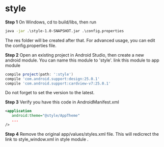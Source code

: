 # style

**Step 1**
On Windows, cd to build/libs, then run
```bat
java -jar .\style-1.0-SNAPSHOT.jar .\config.properties
```
The res folder will be created after that.
For advanced usage, you can edit the config.properties file.

**Step 2**
Open an existing project in Android Studio, then create a new android module.
You can name this module to 'style'.
link this module to app module
```gradle
compile project(path: ':style')
compile 'com.android.support:design:25.0.1'
compile 'com.android.support:cardview-v7:25.0.1'
```
Do not forget to set the version to the latest.

**Step 3**
Verify you have this code in AndroidManifest.xml
```xml
<application
   android:theme="@style/AppTheme"
   ...
/>
```

**Step 4**
Remove the original app/values/styles.xml file.
This will redicrect the link to style_window.xml in style module
.